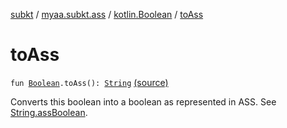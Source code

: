 [subkt](../../index.md) / [myaa.subkt.ass](../index.md) / [kotlin.Boolean](index.md) / [toAss](./to-ass.md)

# toAss

`fun `[`Boolean`](https://kotlinlang.org/api/latest/jvm/stdlib/kotlin/-boolean/index.html)`.toAss(): `[`String`](https://kotlinlang.org/api/latest/jvm/stdlib/kotlin/-string/index.html) [(source)](https://github.com/Myaamori/SubKt/blob/0.1.9/src/main/kotlin/myaa/subkt/ass/parser.kt#L825)

Converts this boolean into a boolean as represented in ASS.
See [String.assBoolean](../kotlin.-string/ass-boolean.md).


